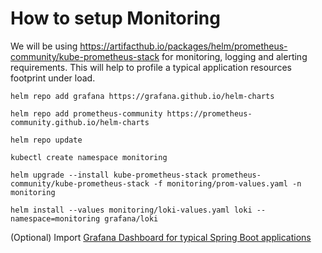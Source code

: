 # How to setup Monitoring

We will be using https://artifacthub.io/packages/helm/prometheus-community/kube-prometheus-stack for monitoring, logging
and alerting requirements. This will help to profile a typical application resources footprint under load.

```commandline
helm repo add grafana https://grafana.github.io/helm-charts
```

```commandline
helm repo add prometheus-community https://prometheus-community.github.io/helm-charts
```

```commandline
helm repo update
```

```commandline
kubectl create namespace monitoring
```

```commandline
helm upgrade --install kube-prometheus-stack prometheus-community/kube-prometheus-stack -f monitoring/prom-values.yaml -n monitoring
```

```commandline
helm install --values monitoring/loki-values.yaml loki --namespace=monitoring grafana/loki
```

(Optional)
Import [Grafana Dashboard for typical Spring Boot applications](https://grafana.com/grafana/dashboards/12900-springboot-apm-dashboard/)